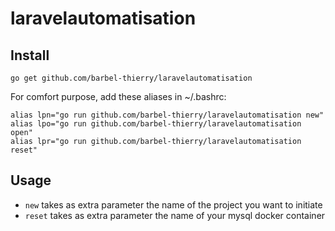# laravelautomatisation

## Install

```
go get github.com/barbel-thierry/laravelautomatisation
```

For comfort purpose, add these aliases in ~/.bashrc:

```
alias lpn="go run github.com/barbel-thierry/laravelautomatisation new"
alias lpo="go run github.com/barbel-thierry/laravelautomatisation open"
alias lpr="go run github.com/barbel-thierry/laravelautomatisation reset"
```

## Usage

* `new` takes as extra parameter the name of the project you want to initiate
* `reset` takes as extra parameter the name of your mysql docker container 
